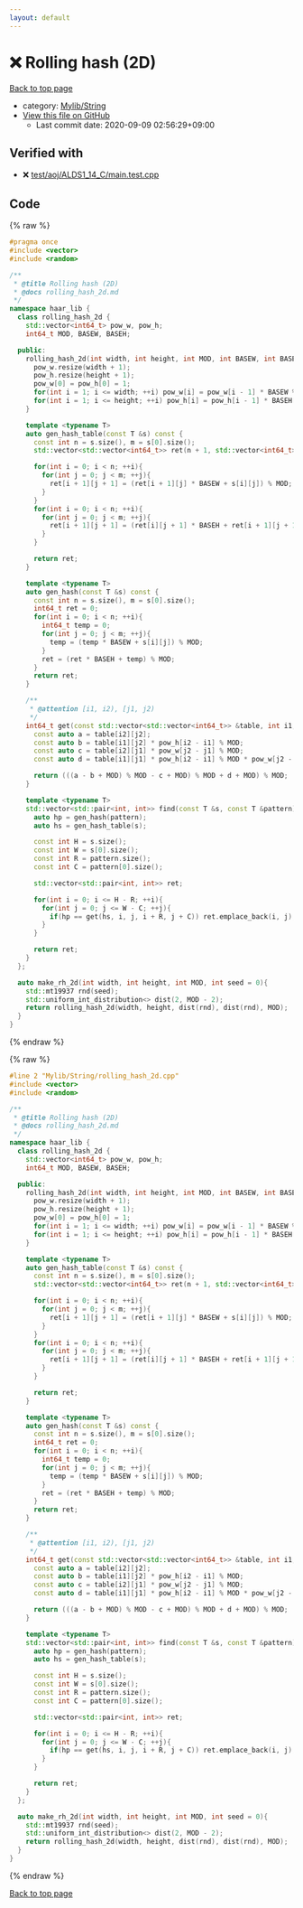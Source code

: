 ```yaml
---
layout: default
---
```


<!-- mathjax config similar to math.stackexchange -->
<script type="text/javascript" async
  src="https://cdnjs.cloudflare.com/ajax/libs/mathjax/2.7.5/MathJax.js?config=TeX-MML-AM_CHTML">
</script>
<script type="text/x-mathjax-config">
  MathJax.Hub.Config({
    TeX: { equationNumbers: { autoNumber: "AMS" }},
    tex2jax: {
      inlineMath: [ ['$','$'] ],
      processEscapes: true
    },
    "HTML-CSS": { matchFontHeight: false },
    displayAlign: "left",
    displayIndent: "2em"
  });
</script>

<script type="text/javascript" src="https://cdnjs.cloudflare.com/ajax/libs/jquery/3.4.1/jquery.min.js"></script>
<script src="https://cdn.jsdelivr.net/npm/jquery-balloon-js@1.1.2/jquery.balloon.min.js" integrity="sha256-ZEYs9VrgAeNuPvs15E39OsyOJaIkXEEt10fzxJ20+2I=" crossorigin="anonymous"></script>
<script type="text/javascript" src="../../../assets/js/copy-button.js"></script>
<link rel="stylesheet" href="../../../assets/css/copy-button.css" />


# :x: Rolling hash (2D)

<a href="../../../index.html">Back to top page</a>

* category: <a href="../../../index.html#d75653ebf9facf6e669959c8c0d9cbcf">Mylib/String</a>
* <a href="{{ site.github.repository_url }}/blob/master/Mylib/String/rolling_hash_2d.cpp">View this file on GitHub</a>
    - Last commit date: 2020-09-09 02:56:29+09:00




## Verified with

* :x: <a href="../../../verify/test/aoj/ALDS1_14_C/main.test.cpp.html">test/aoj/ALDS1_14_C/main.test.cpp</a>


## Code

<a id="unbundled"></a>
{% raw %}
```cpp
#pragma once
#include <vector>
#include <random>

/**
 * @title Rolling hash (2D)
 * @docs rolling_hash_2d.md
 */
namespace haar_lib {
  class rolling_hash_2d {
    std::vector<int64_t> pow_w, pow_h;
    int64_t MOD, BASEW, BASEH;

  public:
    rolling_hash_2d(int width, int height, int MOD, int BASEW, int BASEH): MOD(MOD), BASEW(BASEW), BASEH(BASEH){
      pow_w.resize(width + 1);
      pow_h.resize(height + 1);
      pow_w[0] = pow_h[0] = 1;
      for(int i = 1; i <= width; ++i) pow_w[i] = pow_w[i - 1] * BASEW % MOD;
      for(int i = 1; i <= height; ++i) pow_h[i] = pow_h[i - 1] * BASEH % MOD;
    }

    template <typename T>
    auto gen_hash_table(const T &s) const {
      const int n = s.size(), m = s[0].size();
      std::vector<std::vector<int64_t>> ret(n + 1, std::vector<int64_t>(m + 1));

      for(int i = 0; i < n; ++i){
        for(int j = 0; j < m; ++j){
          ret[i + 1][j + 1] = (ret[i + 1][j] * BASEW + s[i][j]) % MOD;
        }
      }
      for(int i = 0; i < n; ++i){
        for(int j = 0; j < m; ++j){
          ret[i + 1][j + 1] = (ret[i][j + 1] * BASEH + ret[i + 1][j + 1]) % MOD;
        }
      }

      return ret;
    }

    template <typename T>
    auto gen_hash(const T &s) const {
      const int n = s.size(), m = s[0].size();
      int64_t ret = 0;
      for(int i = 0; i < n; ++i){
        int64_t temp = 0;
        for(int j = 0; j < m; ++j){
          temp = (temp * BASEW + s[i][j]) % MOD;
        }
        ret = (ret * BASEH + temp) % MOD;
      }
      return ret;
    }

    /**
     * @attention [i1, i2), [j1, j2)
     */
    int64_t get(const std::vector<std::vector<int64_t>> &table, int i1, int j1, int i2, int j2) const {
      const auto a = table[i2][j2];
      const auto b = table[i1][j2] * pow_h[i2 - i1] % MOD;
      const auto c = table[i2][j1] * pow_w[j2 - j1] % MOD;
      const auto d = table[i1][j1] * pow_h[i2 - i1] % MOD * pow_w[j2 - j1] % MOD;

      return (((a - b + MOD) % MOD - c + MOD) % MOD + d + MOD) % MOD;
    }

    template <typename T>
    std::vector<std::pair<int, int>> find(const T &s, const T &pattern) const {
      auto hp = gen_hash(pattern);
      auto hs = gen_hash_table(s);

      const int H = s.size();
      const int W = s[0].size();
      const int R = pattern.size();
      const int C = pattern[0].size();

      std::vector<std::pair<int, int>> ret;

      for(int i = 0; i <= H - R; ++i){
        for(int j = 0; j <= W - C; ++j){
          if(hp == get(hs, i, j, i + R, j + C)) ret.emplace_back(i, j);
        }
      }

      return ret;
    }
  };

  auto make_rh_2d(int width, int height, int MOD, int seed = 0){
    std::mt19937 rnd(seed);
    std::uniform_int_distribution<> dist(2, MOD - 2);
    return rolling_hash_2d(width, height, dist(rnd), dist(rnd), MOD);
  }
}

```
{% endraw %}

<a id="bundled"></a>
{% raw %}
```cpp
#line 2 "Mylib/String/rolling_hash_2d.cpp"
#include <vector>
#include <random>

/**
 * @title Rolling hash (2D)
 * @docs rolling_hash_2d.md
 */
namespace haar_lib {
  class rolling_hash_2d {
    std::vector<int64_t> pow_w, pow_h;
    int64_t MOD, BASEW, BASEH;

  public:
    rolling_hash_2d(int width, int height, int MOD, int BASEW, int BASEH): MOD(MOD), BASEW(BASEW), BASEH(BASEH){
      pow_w.resize(width + 1);
      pow_h.resize(height + 1);
      pow_w[0] = pow_h[0] = 1;
      for(int i = 1; i <= width; ++i) pow_w[i] = pow_w[i - 1] * BASEW % MOD;
      for(int i = 1; i <= height; ++i) pow_h[i] = pow_h[i - 1] * BASEH % MOD;
    }

    template <typename T>
    auto gen_hash_table(const T &s) const {
      const int n = s.size(), m = s[0].size();
      std::vector<std::vector<int64_t>> ret(n + 1, std::vector<int64_t>(m + 1));

      for(int i = 0; i < n; ++i){
        for(int j = 0; j < m; ++j){
          ret[i + 1][j + 1] = (ret[i + 1][j] * BASEW + s[i][j]) % MOD;
        }
      }
      for(int i = 0; i < n; ++i){
        for(int j = 0; j < m; ++j){
          ret[i + 1][j + 1] = (ret[i][j + 1] * BASEH + ret[i + 1][j + 1]) % MOD;
        }
      }

      return ret;
    }

    template <typename T>
    auto gen_hash(const T &s) const {
      const int n = s.size(), m = s[0].size();
      int64_t ret = 0;
      for(int i = 0; i < n; ++i){
        int64_t temp = 0;
        for(int j = 0; j < m; ++j){
          temp = (temp * BASEW + s[i][j]) % MOD;
        }
        ret = (ret * BASEH + temp) % MOD;
      }
      return ret;
    }

    /**
     * @attention [i1, i2), [j1, j2)
     */
    int64_t get(const std::vector<std::vector<int64_t>> &table, int i1, int j1, int i2, int j2) const {
      const auto a = table[i2][j2];
      const auto b = table[i1][j2] * pow_h[i2 - i1] % MOD;
      const auto c = table[i2][j1] * pow_w[j2 - j1] % MOD;
      const auto d = table[i1][j1] * pow_h[i2 - i1] % MOD * pow_w[j2 - j1] % MOD;

      return (((a - b + MOD) % MOD - c + MOD) % MOD + d + MOD) % MOD;
    }

    template <typename T>
    std::vector<std::pair<int, int>> find(const T &s, const T &pattern) const {
      auto hp = gen_hash(pattern);
      auto hs = gen_hash_table(s);

      const int H = s.size();
      const int W = s[0].size();
      const int R = pattern.size();
      const int C = pattern[0].size();

      std::vector<std::pair<int, int>> ret;

      for(int i = 0; i <= H - R; ++i){
        for(int j = 0; j <= W - C; ++j){
          if(hp == get(hs, i, j, i + R, j + C)) ret.emplace_back(i, j);
        }
      }

      return ret;
    }
  };

  auto make_rh_2d(int width, int height, int MOD, int seed = 0){
    std::mt19937 rnd(seed);
    std::uniform_int_distribution<> dist(2, MOD - 2);
    return rolling_hash_2d(width, height, dist(rnd), dist(rnd), MOD);
  }
}

```
{% endraw %}

<a href="../../../index.html">Back to top page</a>


